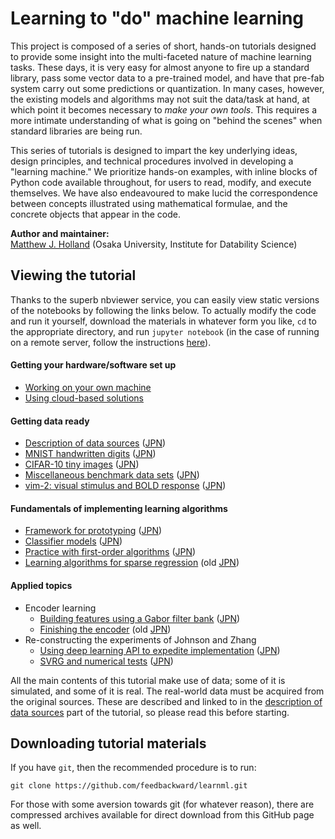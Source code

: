 # Learning to "do" machine learning

This project is composed of a series of short, hands-on tutorials designed to provide some insight into the multi-faceted nature of machine learning tasks. These days, it is very easy for almost anyone to fire up a standard library, pass some vector data to a pre-trained model, and have that pre-fab system carry out some predictions or quantization. In many cases, however, the existing models and algorithms may not suit the data/task at hand, at which point it becomes necessary to *make your own tools*. This requires a more intimate understanding of what is going on "behind the scenes" when standard libraries are being run.

This series of tutorials is designed to impart the key underlying ideas, design principles, and technical procedures involved in developing a "learning machine." We prioritize hands-on examples, with inline blocks of Python code available throughout, for users to read, modify, and execute themselves. We have also endeavoured to make lucid the correspondence between concepts illustrated using mathematical formulae, and the concrete objects that appear in the code.

__Author and maintainer:__<br>
<a href="http://feedbackward.com/">Matthew J. Holland</a> (Osaka University, Institute for Datability Science)


## Viewing the tutorial

Thanks to the superb nbviewer service, you can easily view static versions of the notebooks by following the links below. To actually modify the code and run it yourself, download the materials in whatever form you like, `cd` to the appropriate directory, and run `jupyter notebook` (in the case of running on a remote server, follow the instructions <a href="https://feedbackward.github.io/learnml/cloud_use.html">here</a>).

#### Getting your hardware/software set up
- <a href="http://nbviewer.jupyter.org/github/feedbackward/learnml/blob/master/SetupYours.ipynb">Working on your own machine</a>
- <a href="https://feedbackward.github.io/learnml/cloud_use.html">Using cloud-based solutions</a>

#### Getting data ready
- <a href="http://nbviewer.jupyter.org/github/feedbackward/learnml/blob/master/DataSources.ipynb">Description of data sources</a> (<a href="http://nbviewer.jupyter.org/github/feedbackward/learnml/blob/master/DataSourcesJPN.ipynb">JPN</a>)
- <a href="http://nbviewer.jupyter.org/github/feedbackward/learnml/blob/master/Data_MNIST.ipynb">MNIST handwritten digits</a> (<a href="http://nbviewer.jupyter.org/github/feedbackward/learnml/blob/master/Data_MNIST_JPN.ipynb">JPN</a>)
- <a href="http://nbviewer.jupyter.org/github/feedbackward/learnml/blob/master/Data_CIFAR10.ipynb">CIFAR-10 tiny images</a> (<a href="http://nbviewer.jupyter.org/github/feedbackward/learnml/blob/master/Data_CIFAR10_JPN.ipynb">JPN</a>)
- <a href="http://nbviewer.jupyter.org/github/feedbackward/learnml/blob/master/Data_Misc.ipynb">Miscellaneous benchmark data sets</a> (<a href="http://nbviewer.jupyter.org/github/feedbackward/learnml/blob/master/Data_Misc_JPN.ipynb">JPN</a>)
- <a href="http://nbviewer.jupyter.org/github/feedbackward/learnml/blob/master/Data_vim-2.ipynb">vim-2: visual stimulus and BOLD response</a> (<a href="http://nbviewer.jupyter.org/github/feedbackward/learnml/blob/master/Data_vim-2_JPN.ipynb">JPN</a>)

#### Fundamentals of implementing learning algorithms
- <a href="http://nbviewer.jupyter.org/github/feedbackward/learnml/blob/master/FrameworkIntro.ipynb">Framework for prototyping</a> (<a href="http://nbviewer.jupyter.org/github/feedbackward/learnml/blob/master/FrameworkIntro_JPN.ipynb">JPN</a>)
- <a href="http://nbviewer.jupyter.org/github/feedbackward/learnml/blob/master/Classifiers.ipynb">Classifier models</a> (<a href="http://nbviewer.jupyter.org/github/feedbackward/learnml/blob/master/Classifiers_JPN.ipynb">JPN</a>)
- <a href="http://nbviewer.jupyter.org/github/feedbackward/learnml/blob/master/Algo_FirstOrder.ipynb">Practice with first-order algorithms</a> (<a href="http://nbviewer.jupyter.org/github/feedbackward/learnml/blob/master/Algo_FirstOrder_JPN.ipynb">JPN</a>)
- <a href="http://nbviewer.jupyter.org/github/feedbackward/learnml/blob/master/Algo_SparseReg.ipynb">Learning algorithms for sparse regression</a> (old <a href="http://nbviewer.jupyter.org/github/feedbackward/learnml/blob/master/Algo_SparseReg_JPN.ipynb">JPN</a>)

#### Applied topics
- Encoder learning
  - <a href="http://nbviewer.jupyter.org/github/feedbackward/learnml/blob/master/FilterBank.ipynb">Building features using a Gabor filter bank</a> (<a href="http://nbviewer.jupyter.org/github/feedbackward/learnml/blob/master/FilterBankJPN.ipynb">JPN</a>)
  - <a href="http://nbviewer.jupyter.org/github/feedbackward/learnml/blob/master/FinishEncoder.ipynb">Finishing the encoder</a> (old <a href="http://nbviewer.jupyter.org/github/feedbackward/learnml/blob/master/FinishEncoderJPN.ipynb">JPN</a>)
- Re-constructing the experiments of Johnson and Zhang
  - <a href="http://nbviewer.jupyter.org/github/feedbackward/learnml/blob/master/ChainerWorkshop.ipynb">Using deep learning API to expedite implementation</a> (<a href="http://nbviewer.jupyter.org/github/feedbackward/learnml/blob/master/ChainerWorkshop_JPN.ipynb">JPN</a>)
  - <a href="http://nbviewer.jupyter.org/github/feedbackward/learnml/blob/master/Learn_JZ.ipynb">SVRG and numerical tests</a> (<a href="http://nbviewer.jupyter.org/github/feedbackward/learnml/blob/master/Learn_JZ_JPN.ipynb">JPN</a>)

All the main contents of this tutorial make use of data; some of it is simulated, and some of it is real. The real-world data must be acquired from the original sources. These are described and linked to in the <a href="http://nbviewer.jupyter.org/github/feedbackward/learnml/blob/master/DataSources.ipynb">description of data sources</a> part of the tutorial, so please read this before starting.


## Downloading tutorial materials

If you have `git`, then the recommended procedure is to run:

```
git clone https://github.com/feedbackward/learnml.git
```

For those with some aversion towards git (for whatever reason), there are compressed archives available for direct download from this GitHub page as well.